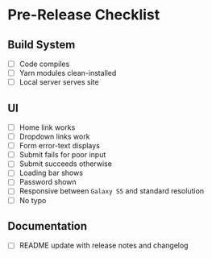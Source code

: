 
# Pre-Release Checklist

## Build System

- [ ] Code compiles
- [ ] Yarn modules clean-installed
- [ ] Local server serves site

## UI

- [ ] Home link works
- [ ] Dropdown links work
- [ ] Form error-text displays
- [ ] Submit fails for poor input
- [ ] Submit succeeds otherwise
- [ ] Loading bar shows
- [ ] Password shown
- [ ] Responsive between `Galaxy S5` and standard resolution
- [ ] No typo

## Documentation

- [ ] README update with release notes and changelog
